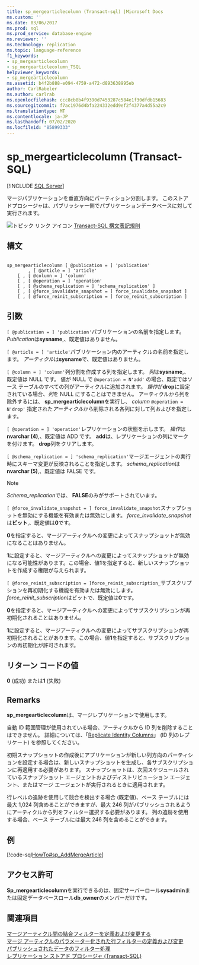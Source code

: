 ```yaml
---
title: sp_mergearticlecolumn (Transact-sql) |Microsoft Docs
ms.custom: ''
ms.date: 03/06/2017
ms.prod: sql
ms.prod_service: database-engine
ms.reviewer: ''
ms.technology: replication
ms.topic: language-reference
f1_keywords:
- sp_mergearticlecolumn
- sp_mergearticlecolumn_TSQL
helpviewer_keywords:
- sp_mergearticlecolumn
ms.assetid: b4f2b888-e094-4759-a472-d893638995eb
author: CarlRabeler
ms.author: carlrab
ms.openlocfilehash: ccc8cb8b4f9390d7453287c584e1f30dfdb15683
ms.sourcegitcommit: f7ac1976d4bfa224332edd9ef2f4377a4d55a2c9
ms.translationtype: MT
ms.contentlocale: ja-JP
ms.lasthandoff: 07/02/2020
ms.locfileid: "85899333"
---
```

# <a name="sp_mergearticlecolumn-transact-sql"></a>sp_mergearticlecolumn (Transact-SQL)
[!INCLUDE [SQL Server](../../includes/applies-to-version/sqlserver.md)]

  マージパブリケーションを垂直方向にパーティション分割します。 このストアドプロシージャは、パブリッシャー側でパブリケーションデータベースに対して実行されます。  
  
 ![トピック リンク アイコン](../../database-engine/configure-windows/media/topic-link.gif "トピック リンク アイコン") [Transact-SQL 構文表記規則](../../t-sql/language-elements/transact-sql-syntax-conventions-transact-sql.md)  
  
## <a name="syntax"></a>構文  
  
```  
  
sp_mergearticlecolumn [ @publication = ] 'publication'  
        , [ @article = ] 'article'  
    [ , [ @column = ] 'column'  
    [ , [ @operation = ] 'operation'   
    [ , [ @schema_replication = ] 'schema_replication' ]  
    [ , [ @force_invalidate_snapshot = ] force_invalidate_snapshot ]   
    [ , [ @force_reinit_subscription = ] force_reinit_subscription ]   
```  
  
## <a name="arguments"></a>引数  
`[ @publication = ] 'publication'`パブリケーションの名前を指定します。 *Publication*は**sysname**,、既定値はありません。  
  
`[ @article = ] 'article'`パブリケーション内のアーティクルの名前を指定します。 *アーティクル*は**sysname**で、既定値はありません。  
  
`[ @column = ] 'column'`列分割を作成する列を指定します。 *列*は**sysname**,、既定値は NULL です。 値が NULL で `@operation = N'add'` の場合、既定ではソース テーブルのすべての列がアーティクルに追加されます。 *操作*が**drop**に設定されている場合、*列*を NULL にすることはできません。 アーティクルから列を除外するには、 **sp_mergearticlecolumn**を実行し、 *column* `@operation = N'drop'` 指定された*アーティクル*から削除される各列に対して列およびを指定します。  
  
`[ @operation = ] 'operation'`レプリケーションの状態を示します。 *操作*は**nvarchar (4)**,、既定値は ADD です。 **add**は、レプリケーションの列にマークを付けます。 **drop**列をクリアします。  
  
`[ @schema_replication = ] 'schema_replication'`マージエージェントの実行時にスキーマ変更が反映されることを指定します。 *schema_replication*は**nvarchar (5)**,、既定値は FALSE です。  
  
> [!NOTE]  
>  *Schema_replication*では、 **FALSE**のみがサポートされています。  
  
`[ @force_invalidate_snapshot = ] force_invalidate_snapshot`スナップショットを無効にする機能を有効または無効にします。 *force_invalidate_snapshot*は**ビット**,、既定値は**0**です。  
  
 **0**を指定すると、マージアーティクルへの変更によってスナップショットが無効になることはありません。  
  
 **1**に設定すると、マージアーティクルへの変更によってスナップショットが無効になる可能性があります。この場合、値**1**を指定すると、新しいスナップショットを作成する権限が与えられます。  
  
`[ @force_reinit_subscription = ]force_reinit_subscription_`サブスクリプションを再初期化する機能を有効または無効にします。 *force_reinit_subscription*はビットで、既定値は**0**です。  
  
 **0**を指定すると、マージアーティクルへの変更によってサブスクリプションが再初期化されることはありません。  
  
 **1**に設定すると、マージアーティクルへの変更によってサブスクリプションが再初期化されることがあります。この場合、値**1**を指定すると、サブスクリプションの再初期化が許可されます。  
  
## <a name="return-code-values"></a>リターン コードの値  
 **0** (成功) または**1** (失敗)  
  
## <a name="remarks"></a>Remarks  
 **sp_mergearticlecolumn**は、マージレプリケーションで使用します。  
  
 自動 ID 範囲管理が使用されている場合、アーティクルから ID 列を削除することはできません。 詳細については、「[Replicate Identity Columns](../../relational-databases/replication/publish/replicate-identity-columns.md)」 (ID 列のレプリケート) を参照してください。  
  
 初期スナップショットの作成後にアプリケーションが新しい列方向のパーティションを設定する場合は、新しいスナップショットを生成し、各サブスクリプションに再適用する必要があります。 スナップショットは、次回スケジュールされているスナップショット エージェントおよびディストリビューション エージェント、またはマージ エージェントが実行されるときに適用されます。  
  
 行レベルの追跡を使用して競合を検出する場合 (既定値)、ベース テーブルには最大 1,024 列含めることができますが、最大 246 列がパブリッシュされるようにアーティクルから列をフィルター選択する必要があります。 列の追跡を使用する場合、ベース テーブルには最大 246 列を含めることができます。  
  
## <a name="example"></a>例  
 [!code-sql[HowTo#sp_AddMergeArticle](../../relational-databases/replication/codesnippet/tsql/sp-mergearticlecolumn-tr_1.sql)]  
  
## <a name="permissions"></a>アクセス許可  
 **Sp_mergearticlecolumn**を実行できるのは、固定サーバーロール**sysadmin**または固定データベースロール**db_owner**のメンバーだけです。  
  
## <a name="see-also"></a>関連項目  
 [マージアーティクル間の結合フィルターを定義および変更する](../../relational-databases/replication/publish/define-and-modify-a-join-filter-between-merge-articles.md)   
 [マージ アーティクルのパラメーター化された行フィルターの定義および変更](../../relational-databases/replication/publish/define-and-modify-a-parameterized-row-filter-for-a-merge-article.md)   
 [パブリッシュされたデータのフィルター処理](../../relational-databases/replication/publish/filter-published-data.md)   
 [レプリケーション ストアド プロシージャ &#40;Transact-SQL&#41;](../../relational-databases/system-stored-procedures/replication-stored-procedures-transact-sql.md)  
  
  
